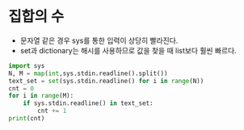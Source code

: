 # 집합의 수

- 문자열 같은 경우 sys를 통한 입력이 상당히 빨라진다.
- set과 dictionary는 해시를 사용하므로 값을 찾을 때 list보다 훨씬 빠르다.

```python
import sys
N, M = map(int,sys.stdin.readline().split())
text_set = set(sys.stdin.readline() for i in range(N))
cnt = 0
for i in range(M):
    if sys.stdin.readline() in text_set:
        cnt += 1
print(cnt)
```

